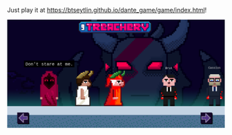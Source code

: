 Just play it at https://btseytlin.github.io/dante_game/game/index.html!


![screenshot](https://github.com/btseytlin/dante_game/raw/main/screenshot.png)
